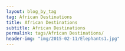 ```yaml
---
layout: blog_by_tag
tag: African Destinations
title: African Destinations
subtitle: African Destinations
permalink: tags/African Destinations/
header-img: "img/2015-02-11/Elephants1.jpg"
---
```

